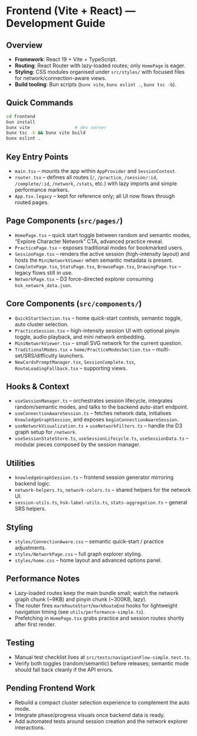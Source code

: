 # Frontend (Vite + React) — Development Guide

## Overview
- **Framework**: React 19 + Vite + TypeScript.
- **Routing**: React Router with lazy-loaded routes; only `HomePage` is eager.
- **Styling**: CSS modules organised under `src/styles/` with focused files for network/connection-aware views.
- **Build tooling**: Bun scripts (`bunx vite`, `bunx eslint .`, `bunx tsc -b`).

## Quick Commands
```bash
cd frontend
bun install
bunx vite                 # dev server
bunx tsc -b && bunx vite build
bunx eslint .
```

## Key Entry Points
- `main.tsx` – mounts the app within `AppProvider` and `SessionContext`.
- `router.tsx` – defines all routes (`/`, `/practice`, `/session/:id`, `/complete/:id`, `/network`, `/stats`, etc.) with lazy imports and simple performance markers.
- `App.tsx.legacy` – kept for reference only; all UI now flows through routed pages.

## Page Components (`src/pages/`)
- `HomePage.tsx` – quick start toggle between random and semantic modes, “Explore Character Network” CTA, advanced practice reveal.
- `PracticePage.tsx` – exposes traditional modes for bookmarked users.
- `SessionPage.tsx` – renders the active session (high-intensity layout) and hosts the `MiniNetworkViewer` when semantic metadata is present.
- `CompletePage.tsx`, `StatsPage.tsx`, `BrowsePage.tsx`, `DrawingPage.tsx` – legacy flows still in use.
- `NetworkPage.tsx` – D3 force-directed explorer consuming `hsk_network_data.json`.

## Core Components (`src/components/`)
- `QuickStartSection.tsx` – home quick-start controls, semantic toggle, auto cluster selection.
- `PracticeSession.tsx` – high-intensity session UI with optional pinyin toggle, audio playback, and mini network embedding.
- `MiniNetworkViewer.tsx` – small SVG network for the current question.
- `TraditionalModes.tsx` + `home/PracticeModesSection.tsx` – multi-set/SRS/difficulty launchers.
- `NewCardsPromptManager.tsx`, `SessionComplete.tsx`, `RouteLoadingFallback.tsx` – supporting views.

## Hooks & Context
- `useSessionManager.ts` – orchestrates session lifecycle, integrates random/semantic modes, and talks to the backend auto-start endpoint.
- `useConnectionAwareSession.ts` – fetches network data, initialises `KnowledgeGraphSession`, and exposes `beginConnectionAwareSession`.
- `useNetworkVisualization.ts` + `useNetworkFilters.ts` – handle the D3 graph setup for `/network`.
- `useSessionStateStore.ts`, `useSessionLifecycle.ts`, `useSessionData.ts` – modular pieces composed by the session manager.

## Utilities
- `knowledgeGraphSession.ts` – frontend session generator mirroring backend logic.
- `network-helpers.ts`, `network-colors.ts` – shared helpers for the network UI.
- `session-utils.ts`, `hsk-label-utils.ts`, `stats-aggregation.ts` – general SRS helpers.

## Styling
- `styles/ConnectionAware.css` – semantic quick-start / practice adjustments.
- `styles/NetworkPage.css` – full graph explorer styling.
- `styles/home.css` – home layout and advanced options panel.

## Performance Notes
- Lazy-loaded routes keep the main bundle small; watch the network graph chunk (~9KB) and pinyin chunk (~300KB, lazy).
- The router fires `markRouteStart`/`markRouteEnd` hooks for lightweight navigation timing (see `utils/performance-simple.ts`).
- Prefetching in `HomePage.tsx` grabs practice and session routes shortly after first render.

## Testing
- Manual test checklist lives at `src/tests/navigationFlow-simple.test.ts`.
- Verify both toggles (random/semantic) before releases; semantic mode should fall back cleanly if the API errors.

## Pending Frontend Work
- Rebuild a compact cluster selection experience to complement the auto mode.
- Integrate phase/progress visuals once backend data is ready.
- Add automated tests around session creation and the network explorer interactions.
